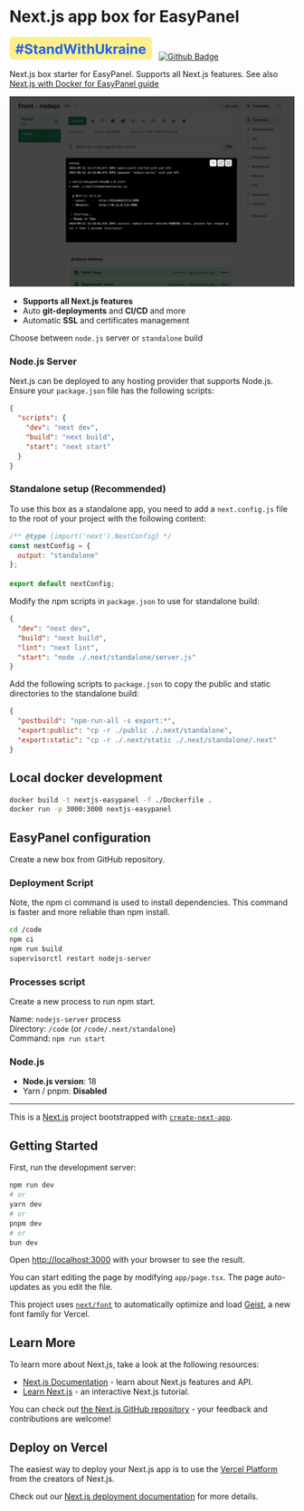 # Next.js app box for EasyPanel

[![StandWithUkraine](https://raw.githubusercontent.com/vshymanskyy/StandWithUkraine/main/badges/StandWithUkraine.svg)](https://github.com/vshymanskyy/StandWithUkraine) &nbsp;
[![Github Badge](https://img.shields.io/github/followers/digitalandyeu?label=@digitalandyeu&style=social)](https://www.github.com/digitalandyeu)

Next.js box starter for EasyPanel. Supports all Next.js features. See also [Next.js with Docker for EasyPanel guide](https://gist.github.com/andriilive/38e0c30ad0e68e01d0bfc5250998de50)

![preview.png](preview.png)

- **Supports all Next.js features**
- Auto **git-deployments** and **CI/CD** and more
- Automatic **SSL** and certificates management

Choose between `node.js` server or `standalone` build

### Node.js Server

Next.js can be deployed to any hosting provider that supports Node.js. Ensure your `package.json` file has the following
scripts:

```json
{
  "scripts": {
    "dev": "next dev",
    "build": "next build",
    "start": "next start"
  }
}
```

### Standalone setup (Recommended)

To use this box as a standalone app, you need to add a `next.config.js` file to the root of your project with the following content:

```js
/** @type {import('next').NextConfig} */
const nextConfig = {
  output: "standalone"
};

export default nextConfig;
```

Modify the npm scripts in `package.json` to use for standalone build:

```json
{
  "dev": "next dev",
  "build": "next build",
  "lint": "next lint",
  "start": "node ./.next/standalone/server.js"
}
```

Add the following scripts to `package.json` to copy the public and static directories to the standalone build:

```json
{
  "postbuild": "npm-run-all -s export:*",
  "export:public": "cp -r ./public ./.next/standalone",
  "export:static": "cp -r ./.next/static ./.next/standalone/.next"
}
```

## Local docker development

```bash
docker build -t nextjs-easypanel -f ./Dockerfile .
docker run -p 3000:3000 nextjs-easypanel
```

## EasyPanel configuration

Create a new box from GitHub repository.

### Deployment Script

Note, the npm ci command is used to install dependencies. This command is faster and more reliable than npm install.

```bash
cd /code
npm ci
npm run build
supervisorctl restart nodejs-server
```

### Processes script

Create a new process to run npm start.

Name: `nodejs-server` process  
Directory: `/code` (or `/code/.next/standalone`)  
Command: `npm run start`  

### Node.js

- **Node.js version**: 18
- Yarn / pnpm: **Disabled**

---

This is a [Next.js](https://nextjs.org) project bootstrapped with [`create-next-app`](https://nextjs.org/docs/app/api-reference/cli/create-next-app).

## Getting Started

First, run the development server:

```bash
npm run dev
# or
yarn dev
# or
pnpm dev
# or
bun dev
```

Open [http://localhost:3000](http://localhost:3000) with your browser to see the result.

You can start editing the page by modifying `app/page.tsx`. The page auto-updates as you edit the file.

This project uses [`next/font`](https://nextjs.org/docs/app/building-your-application/optimizing/fonts) to automatically optimize and load [Geist](https://vercel.com/font), a new font family for Vercel.

## Learn More

To learn more about Next.js, take a look at the following resources:

- [Next.js Documentation](https://nextjs.org/docs) - learn about Next.js features and API.
- [Learn Next.js](https://nextjs.org/learn) - an interactive Next.js tutorial.

You can check out [the Next.js GitHub repository](https://github.com/vercel/next.js) - your feedback and contributions are welcome!

## Deploy on Vercel

The easiest way to deploy your Next.js app is to use the [Vercel Platform](https://vercel.com/new?utm_medium=default-template&filter=next.js&utm_source=create-next-app&utm_campaign=create-next-app-readme) from the creators of Next.js.

Check out our [Next.js deployment documentation](https://nextjs.org/docs/app/building-your-application/deploying) for more details.
